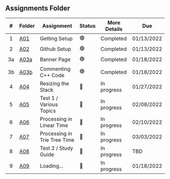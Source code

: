 ##  Assignments Folder

|   #   | Folder | Assignment |    Status  | More Details   |   Due |
| :---: | ----------- | ---------------------- |    ----------- |----------- |----------- |
|   1   | <a href="https://docs.google.com/spreadsheets/d/1SvxY7V82s1o-MfIch2vWafe0FpAWLEObwlbyb2lK7yk/edit#gid=0">A01</a>     | Getting Setup    |   🟢  | Completed | 01/13/2022  |
|   2   | <a href="../../../">A02</a>     | Github Setup    |    🟢  | Completed|    01/13/2022  |
|   3a   | <a href="A03a">A03a</a>     | Banner Page   |    🟢  | Completed| 01/18/2022  |
|   3b   | <a href="A03b">A03b</a>     | Commenting C++ Code   |    🟢  | Completed| 01/18/2022  |
|   4   | <a href="A04">A04</a>     | Resizing the Stack   |    🔴  | In progress| 01/27/2022  |
|   5   | <a href="A05">A05</a>     | Test 1 / Various Topics   |    🔴  | In progress| 02/08/2022  |
|   6   | <a href="A06">A06</a>     | Processing in Linear Time   |    🔴  | In progress| 02/10/2022  |
|   7   | <a href="A07">A07</a>     | Processing in Trie Tree Time   |    🔴  | In progress| 03/03/2022  |
|   8   | <a href="A08">A08</a>     | Test 2 / Study Guide   |    🔴  | In progress| TBD  |
|   9   | <a href="A09">A09</a>     | Loading...   |    🔴  | In progress| 01/18/2022  |
